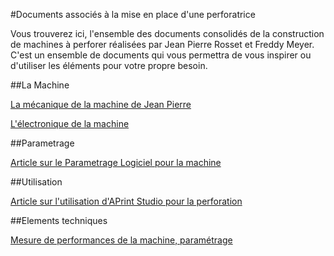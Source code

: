 #Documents associés à la mise en place d'une perforatrice

Vous trouverez ici, l'ensemble des documents consolidés de la construction de machines à perforer réalisées par Jean Pierre Rosset et Freddy Meyer. C'est un ensemble de documents qui vous permettra de vous inspirer ou d'utiliser les éléments pour votre propre besoin.

##La Machine

[La mécanique de la machine de Jean Pierre](mecanique/jeanpierre/2emeproto.md)

[L'électronique de la machine](electronique/electronique.md)

##Parametrage

[Article sur le Parametrage Logiciel pour la machine](logiciel/parametrage_machine.md)

##Utilisation

[Article sur l'utilisation d'APrint Studio pour la perforation](logiciel/utilisation_perforatrice.md)


##Elements techniques

[Mesure de performances de la machine, paramétrage](miseaupoint/mesures.md)
